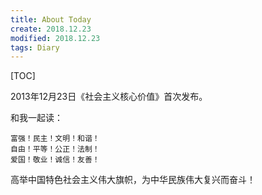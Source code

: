 ```yaml
---
title: About Today
create: 2018.12.23
modified: 2018.12.23
tags: Diary
---
```

[TOC]

2013年12月23日《社会主义核心价值》首次发布。

和我一起读：

    富强！民主！文明！和谐！
    自由！平等！公正！法制！
    爱国！敬业！诚信！友善！

高举中国特色社会主义伟大旗帜，为中华民族伟大复兴而奋斗！